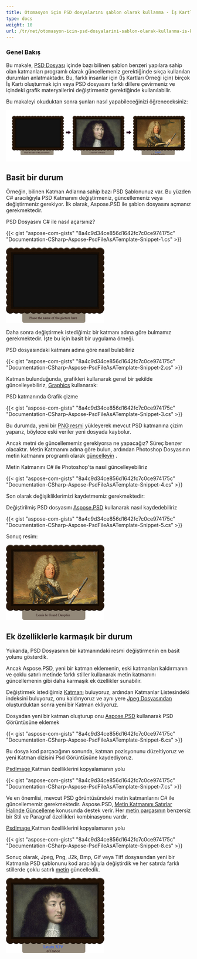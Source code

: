 ```yaml
---
title: Otomasyon için PSD dosyalarını şablon olarak kullanma - İş Kartları Örneği
type: docs
weight: 10
url: /tr/net/otomasyon-icin-psd-dosyalarini-sablon-olarak-kullanma-is-kartlari-orneği/
---
```


### **Genel Bakış**
Bu makale, [PSD Dosyası](https://wiki.fileformat.com/image/psd/) içinde bazı bilinen şablon benzeri yapılara sahip olan katmanları programlı olarak güncellemeniz gerektiğinde sıkça kullanılan durumları anlatmaktadır. Bu, farklı insanlar için (İş Kartları Örneği için) birçok İş Kartı oluşturmak için veya PSD dosyasını farklı dillere çevirmeniz ve içindeki grafik materyallerini değiştirmeniz gerektiğinde kullanılabilir.

Bu makaleyi okuduktan sonra şunları nasıl yapabileceğinizi öğreneceksiniz:

![yapılacak:resim_alternatif_metin](using-psd-files-as-templates-for-automation-business-cards-case_1.png)
## **Basit bir durum**
Örneğin, bilinen Katman Adlarına sahip bazı PSD Şablonunuz var. Bu yüzden C# aracılığıyla PSD Katmanını değiştirmeniz, güncellemeniz veya değiştirmeniz gerekiyor. İlk olarak, Aspose.PSD ile şablon dosyasını açmanız gerekmektedir.

PSD Dosyasını C# ile nasıl açarsınız?

{{< gist "aspose-com-gists" "8a4c9d34ce856d1642fc7c0ce974175c" "Documentation-CSharp-Aspose-PsdFileAsATemplate-Snippet-1.cs" >}}

![yapılacak:resim_alternatif_metin](using-psd-files-as-templates-for-automation-business-cards-case_2.png)



Daha sonra değiştirmek istediğimiz bir katmanı adına göre bulmamız gerekmektedir. İşte bu için basit bir uygulama örneği.

PSD dosyasındaki katmanı adına göre nasıl bulabiliriz

{{< gist "aspose-com-gists" "8a4c9d34ce856d1642fc7c0ce974175c" "Documentation-CSharp-Aspose-PsdFileAsATemplate-Snippet-2.cs" >}}



Katman bulunduğunda, grafikleri kullanarak genel bir şekilde güncelleyebiliriz, [Graphics](https://reference.aspose.com/psd/net/aspose.psd/graphics) kullanarak:

PSD katmanında Grafik çizme

{{< gist "aspose-com-gists" "8a4c9d34ce856d1642fc7c0ce974175c" "Documentation-CSharp-Aspose-PsdFileAsATemplate-Snippet-3.cs" >}}

Bu durumda, yeni bir [PNG resmi](https://wiki.fileformat.com/image/png/) yükleyerek mevcut PSD katmanına çizim yaparız, böylece eski veriler yeni dosyada kaybolur.

Ancak metni de güncellememiz gerekiyorsa ne yapacağız? Süreç benzer olacaktır. Metin Katmanını adına göre bulun, ardından Photoshop Dosyasının metin katmanını programlı olarak [güncelleyin](/psd/tr/net/metin-katmaninda-farkli-renklerle-metin-gosterme/) .

Metin Katmanını C# ile Photoshop'ta nasıl güncelleyebiliriz

{{< gist "aspose-com-gists" "8a4c9d34ce856d1642fc7c0ce974175c" "Documentation-CSharp-Aspose-PsdFileAsATemplate-Snippet-4.cs" >}}



Son olarak değişikliklerimizi kaydetmemiz gerekmektedir:

Değiştirilmiş PSD dosyasını [Aspose.PSD](https://products.aspose.com/psd/net) kullanarak nasıl kaydedebiliriz

{{< gist "aspose-com-gists" "8a4c9d34ce856d1642fc7c0ce974175c" "Documentation-CSharp-Aspose-PsdFileAsATemplate-Snippet-5.cs" >}}



Sonuç resim:

![yapılacak:resim_alternatif_metin](using-psd-files-as-templates-for-automation-business-cards-case_3.png)


## **Ek özelliklerle karmaşık bir durum**
Yukarıda, PSD Dosyasının bir katmanındaki resmi değiştirmenin en basit yolunu gösterdik.

Ancak Aspose.PSD, yeni bir katman eklemenin, eski katmanları kaldırmanın ve çoklu satırlı metinde farklı stiller kullanarak metin katmanını güncellemenin gibi daha karmaşık ek özellikler sunabilir.

Değiştirmek istediğimiz [Katmanı](https://reference.aspose.com/psd/net/aspose.psd/fileformats/psd/layers/layer) buluyoruz, ardından Katmanlar Listesindeki indeksini buluyoruz, onu kaldırıyoruz ve aynı yere [Jpeg Dosyasından](https://wiki.fileformat.com/image/jpeg/) oluşturduktan sonra yeni bir Katman ekliyoruz.

Dosyadan yeni bir katman oluşturup onu [Aspose.PSD](https://products.aspose.com/psd/net) kullanarak PSD Görüntüsüne eklemek

{{< gist "aspose-com-gists" "8a4c9d34ce856d1642fc7c0ce974175c" "Documentation-CSharp-Aspose-PsdFileAsATemplate-Snippet-6.cs" >}}



Bu dosya kod parçacığının sonunda, katman pozisyonunu düzeltiyoruz ve yeni Katman dizisini Psd Görüntüsüne kaydediyoruz.

[PsdImage ](https://reference.aspose.com/imaging/net/aspose.imaging.fileformats.psd/psdimage) Katman özelliklerini kopyalamanın yolu

{{< gist "aspose-com-gists" "8a4c9d34ce856d1642fc7c0ce974175c" "Documentation-CSharp-Aspose-PsdFileAsATemplate-Snippet-7.cs" >}}



Ve en önemlisi, mevcut PSD görüntüsündeki metin katmanlarını C# ile güncellememiz gerekmektedir. Aspose.PSD, [Metin Katmanını Satırlar Halinde Güncelleme](/psd/tr/net/metin-katmanlari-ile-calisma/) konusunda destek verir. Her [metin parçasının](https://reference.aspose.com/psd/net/aspose.psd/fileformats/psd/layers/texttextportion) benzersiz bir Stil ve Paragraf özellikleri kombinasyonu vardır.

[PsdImage ](https://reference.aspose.com/imaging/net/aspose.imaging.fileformats.psd/psdimage) Katman özelliklerini kopyalamanın yolu

{{< gist "aspose-com-gists" "8a4c9d34ce856d1642fc7c0ce974175c" "Documentation-CSharp-Aspose-PsdFileAsATemplate-Snippet-8.cs" >}}



Sonuç olarak, Jpeg, Png, J2k, Bmp, Gif veya Tiff dosyasından yeni bir Katmanla PSD şablonunu kod aracılığıyla değiştirdik ve her satırda farklı stillerde çoklu satırlı [metin](https://gist.github.com/aspose-com-gists/8a4c9d34ce856d1642fc7c0ce974175c#file-examples-csharp-aspose-modifyingandconvertingimages-psd-renderingofdifferentstylesinonetextlayer-renderingofdifferentstylesinonetextlayer-cs) güncelledik.

![yapılacak:resim_alternatif_metin](using-psd-files-as-templates-for-automation-business-cards-case_4.png)
